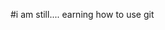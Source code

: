 #i am still.... earning how to use git









































































